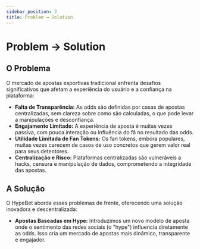 ```yaml
---
sidebar_position: 2
title: Problem → Solution
---
```


# Problem → Solution


## O Problema

O mercado de apostas esportivas tradicional enfrenta desafios significativos que afetam a experiência do usuário e a confiança na plataforma:

*   **Falta de Transparência:** As odds são definidas por casas de apostas centralizadas, sem clareza sobre como são calculadas, o que pode levar a manipulações e desconfiança.
*   **Engajamento Limitado:** A experiência de aposta é muitas vezes passiva, com pouca interação ou influência do fã no resultado das odds.
*   **Utilidade Limitada de Fan Tokens:** Os fan tokens, embora populares, muitas vezes carecem de casos de uso concretos que gerem valor real para seus detentores.
*   **Centralização e Risco:** Plataformas centralizadas são vulneráveis a hacks, censura e manipulação de dados, comprometendo a integridade das apostas.

## A Solução

O HypeBet aborda esses problemas de frente, oferecendo uma solução inovadora e descentralizada:

*   **Apostas Baseadas em Hype:** Introduzimos um novo modelo de aposta onde o sentimento das redes sociais (o "hype") influencia diretamente as odds. Isso cria um mercado de apostas mais dinâmico, transparente e engajador.
